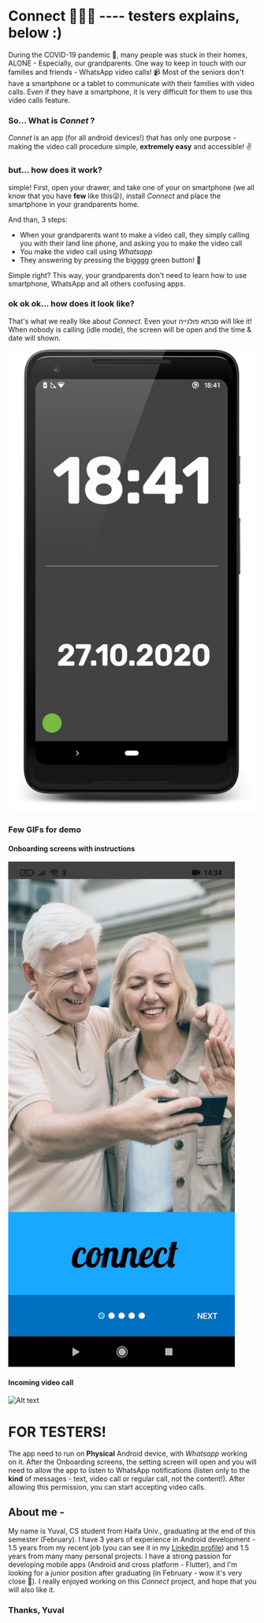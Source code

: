 # Connect  👦📱👵 ---- testers explains, below :)

 During the COVID-19 pandemic 🦠, many people was stuck in their homes, ALONE - Especially, our grandparents.
One way to keep in touch with our families and friends - WhatsApp video calls! 📹
 Most of the seniors don't have a smartphone or a tablet to communicate with their families with video calls.
 Even if they have a smartphone, it is very difficult for them to use this video calls feature.


### So...  What is  *Connet* ?
 *Connet* is an app (for all android devices!) that has only one purpose - making the video call procedure simple, **extremely easy** and accessible! ✌️

### but... how does it work?
simple!
First, open your drawer, and take one of your on smartphone (we all know that you have **few** like this😜), install *Connect* and place the smartphone in your grandparents home.

And than, 3 steps:
- When your grandparents want to make a video call, they simply calling you with their land line phone, and asking you to make the video call
- You make the video call using *Whatsapp*
- They answering by pressing the bigggg green button! 💚

Simple right?
This way, your grandparents don't need to learn how to use smartphone, WhatsApp and all others confusing apps.

### ok ok ok... how does it look like?
That's what we really like about *Connect*. Even your סבתא פולנייה will like it!
When nobody is calling (idle mode), the screen will be open and the time & date will shown.

![Alt text](connect_instructions/main_green.png)


### Few GIFs for demo
#### Onboarding screens with instructions
![Alt text](connect_instructions/onboarding.gif)

#### Incoming video call
![Alt text](connect_instructions/calling.gif)

# FOR TESTERS!
The app need to run on **Physical** Android device, with *Whatsapp* working on it.
After the Onboarding screens, the setting screen will open and you will need to allow the app to listen to WhatsApp notifications (listen only to the **kind** of messages - text, video call or regular call, not the content!).
After allowing this permission, you can start accepting video calls.

## About me -
My name is Yuval, CS student from Haifa Univ., graduating at the end of this semester (February).
I have 3 years of experience in Android development - 1.5 years from my recent job (you can see it in my [Linkedin profile](https://www.linkedin.com/in/yuvaltamir/)) and 1.5 years from many many personal projects.
I have a strong passion for developing mobile apps (Android and cross platform - Flutter),
and I'm looking for a junior position after graduating (in February - wow it's very close 🥳).
I really enjoyed working on this *Connect* project, and hope that you will also like it.
### Thanks, Yuval
